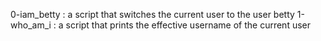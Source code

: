 0-iam_betty : a script that switches the current user to the user betty
1-who_am_i : a script that prints the effective username of the current user
